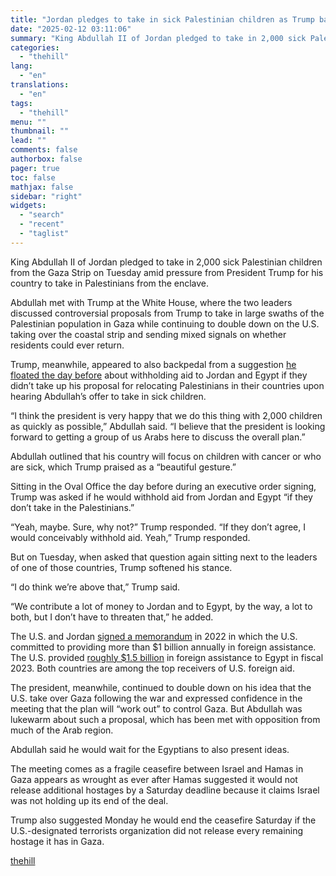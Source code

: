 ```yaml
---
title: "Jordan pledges to take in sick Palestinian children as Trump backpedals on aid threat"
date: "2025-02-12 03:11:06"
summary: "King Abdullah II of Jordan pledged to take in 2,000 sick Palestinian children from the Gaza Strip on Tuesday amid pressure from President Trump for his country to take in Palestinians from the enclave. Abdullah met with Trump at the White House, where the two leaders discussed controversial proposals from..."
categories:
  - "thehill"
lang:
  - "en"
translations:
  - "en"
tags:
  - "thehill"
menu: ""
thumbnail: ""
lead: ""
comments: false
authorbox: false
pager: true
toc: false
mathjax: false
sidebar: "right"
widgets:
  - "search"
  - "recent"
  - "taglist"
---
```


King Abdullah II of Jordan pledged to take in 2,000 sick Palestinian children from the Gaza Strip on Tuesday amid pressure from President Trump for his country to take in Palestinians from the enclave.

Abdullah met with Trump at the White House, where the two leaders discussed controversial proposals from Trump to take in large swaths of the Palestinian population in Gaza while continuing to double down on the U.S. taking over the coastal strip and sending mixed signals on whether residents could ever return.

Trump, meanwhile, appeared to also backpedal from a suggestion [he floated the day before](https://thehill.com/homenews/administration/5137309-trump-jordan-egypt-aid/) about withholding aid to Jordan and Egypt if they didn’t take up his proposal for relocating Palestinians in their countries upon hearing Abdullah’s offer to take in sick children.

“I think the president is very happy that we do this thing with 2,000 children as quickly as possible,” Abdullah said. “I believe that the president is looking forward to getting a group of us Arabs here to discuss the overall plan.”

Abdullah outlined that his country will focus on children with cancer or who are sick, which Trump praised as a “beautiful gesture.”

Sitting in the Oval Office the day before during an executive order signing, Trump was asked if he would withhold aid from Jordan and Egypt “if they don’t take in the Palestinians.”

“Yeah, maybe. Sure, why not?” Trump responded. “If they don’t agree, I would conceivably withhold aid. Yeah,” Trump responded.

But on Tuesday, when asked that question again sitting next to the leaders of one of those countries, Trump softened his stance.

“I do think we’re above that,” Trump said.

“We contribute a lot of money to Jordan and to Egypt, by the way, a lot to both, but I don’t have to threaten that,” he added.

The U.S. and Jordan [signed a memorandum](https://crsreports.congress.gov/product/pdf/RL/RL33546/86) in 2022 in which the U.S. committed to providing more than $1 billion annually in foreign assistance. The U.S. provided [roughly $1.5 billion](https://www.foreignassistance.gov/cd/egypt/) in foreign assistance to Egypt in fiscal 2023. Both countries are among the top receivers of U.S. foreign aid.

The president, meanwhile, continued to double down on his idea that the U.S. take over Gaza following the war and expressed confidence in the meeting that the plan will “work out” to control Gaza. But Abdullah was lukewarm about such a proposal, which has been met with opposition from much of the Arab region.

Abdullah said he would wait for the Egyptians to also present ideas.

The meeting comes as a fragile ceasefire between Israel and Hamas in Gaza appears as wrought as ever after Hamas suggested it would not release additional hostages by a Saturday deadline because it claims Israel was not holding up its end of the deal.

Trump also suggested Monday he would end the ceasefire Saturday if the U.S.-designated terrorists organization did not release every remaining hostage it has in Gaza.

[thehill](https://thehill.com/homenews/administration/5138756-jordan-children-trump-aid-backpedal/)

